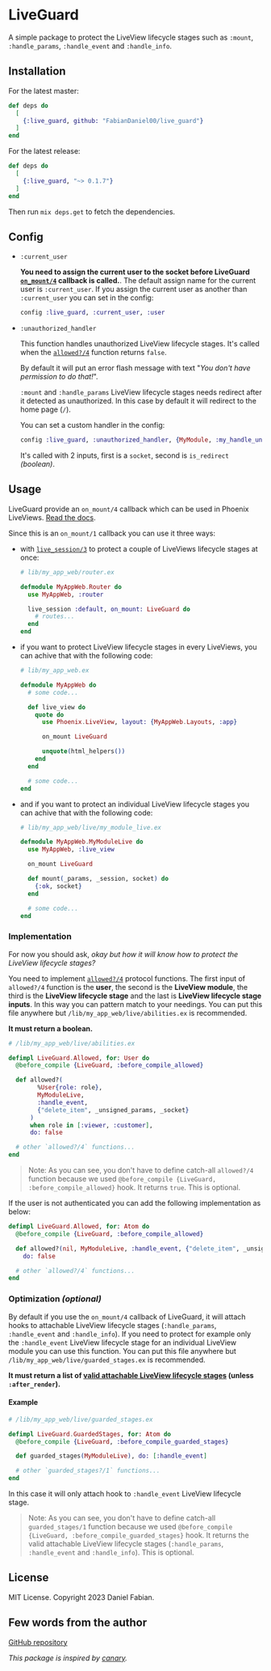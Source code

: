 # LiveGuard

A simple package to protect the LiveView lifecycle stages such as `:mount`, `:handle_params`, `:handle_event` and `:handle_info`.

## Installation

For the latest master:
```elixir
def deps do
  [
    {:live_guard, github: "FabianDaniel00/live_guard"}
  ]
end
```
For the latest release:
```elixir
def deps do
  [
    {:live_guard, "~> 0.1.7"}
  ]
end
```
Then run `mix deps.get` to fetch the dependencies.

## Config

- `:current_user`

  **You need to assign the current user to the socket before LiveGuard [`on_mount/4`](https://hexdocs.pm/live_guard/LiveGuard.html#on_mount/4) callback is called.**.
  The default assign name for the current user is `:current_user`.
  If you assign the current user as another than `:current_user` you can set in the config:
  ```elixir
  config :live_guard, :current_user, :user
  ```

- `:unauthorized_handler`

  This function handles unauthorized LiveView lifecycle stages.
  It's called when the [`allowed?/4`](https://hexdocs.pm/live_guard/LiveGuard.Allowed.html#allowed?/4) function returns `false`.

  By default it will put an error flash message with text "_You don't have permission to do that!_".

  `:mount` and `:handle_params` LiveView lifecycle stages needs redirect after it detected as unauthorized.
  In this case by default it will redirect to the home page (`/`).

  You can set a custom handler in the config:
  ```elixir
  config :live_guard, :unauthorized_handler, {MyModule, :my_handle_unauthorized}
  ```
  It's called with 2 inputs, first is a `socket`, second is `is_redirect` _(boolean)_.

## Usage

LiveGuard provide an `on_mount/4` callback which can be used in Phoenix LiveViews. [Read the docs](https://hexdocs.pm/phoenix_live_view/Phoenix.LiveView.html#on_mount/1).

Since this is an `on_mount/1` callback you can use it three ways:

- with [`live_session/3`](https://hexdocs.pm/phoenix_live_view/Phoenix.LiveView.Router.html#live_session/3) to protect a couple of LiveViews lifecycle stages at once:
  ```elixir
  # lib/my_app_web/router.ex

  defmodule MyAppWeb.Router do
    use MyAppWeb, :router

    live_session :default, on_mount: LiveGuard do
      # routes...
    end
  end
  ```
- if you want to protect LiveView lifecycle stages in every LiveViews, you can achive that with the following code:
  ```elixir
  # lib/my_app_web.ex

  defmodule MyAppWeb do
    # some code...

    def live_view do
      quote do
        use Phoenix.LiveView, layout: {MyAppWeb.Layouts, :app}

        on_mount LiveGuard

        unquote(html_helpers())
      end
    end

    # some code...
  end
  ```
- and if you want to protect an individual LiveView lifecycle stages you can achive that with the following code:
  ```elixir
  # lib/my_app_web/live/my_module_live.ex

  defmodule MyAppWeb.MyModuleLive do
    use MyAppWeb, :live_view

    on_mount LiveGuard

    def mount(_params, _session, socket) do
      {:ok, socket}
    end

    # some code...
  end
  ```

### Implementation

For now you should ask, _okay but how it will know how to protect the LiveView lifecycle stages?_

You need to implement [`allowed?/4`](https://hexdocs.pm/live_guard/LiveGuard.Allowed.html#allowed?/4) protocol functions.
The first input of `allowed?/4` function is the **user**, the second is the **LiveView module**, the third is the **LiveView lifecycle stage** and the last is **LiveView lifecycle stage inputs**. In this way you can pattern match to your needings. You can put this file anywhere but `/lib/my_app_web/live/abilities.ex` is recommended.

**It must return a boolean.**

```elixir
# /lib/my_app_web/live/abilities.ex

defimpl LiveGuard.Allowed, for: User do
  @before_compile {LiveGuard, :before_compile_allowed}

  def allowed?(
        %User{role: role},
        MyModuleLive,
        :handle_event,
        {"delete_item", _unsigned_params, _socket}
      )
      when role in [:viewer, :customer],
      do: false

  # other `allowed?/4` functions...
end
```
> Note: As you can see, you don't have to define catch-all `allowed?/4` function because we used `@before_compile {LiveGuard, :before_compile_allowed}` hook. It returns `true`. This is optional.

If the user is not authenticated you can add the following implementation as below:
```elixir
defimpl LiveGuard.Allowed, for: Atom do
  @before_compile {LiveGuard, :before_compile_allowed}

  def allowed?(nil, MyModuleLive, :handle_event, {"delete_item", _unsigned_params, _socket}),
    do: false

  # other `allowed?/4` functions...
end
```

### Optimization _(optional)_

By default if you use the `on_mount/4` callback of LiveGuard, it will attach hooks to attachable LiveView lifecycle stages (`:handle_params`, `:handle_event` and `:handle_info`).
If you need to protect for example only the `:handle_event` LiveView lifecycle stage for an individual LiveView module you can use this function.
You can put this file anywhere but `/lib/my_app_web/live/guarded_stages.ex` is recommended.

**It must return a list of [valid attachable LiveView lifecycle stages](https://hexdocs.pm/phoenix_live_view/Phoenix.LiveView.html#attach_hook/4) (unless `:after_render`).**

#### Example

```elixir
# /lib/my_app_web/live/guarded_stages.ex

defimpl LiveGuard.GuardedStages, for: Atom do
  @before_compile {LiveGuard, :before_compile_guarded_stages}

  def guarded_stages(MyModuleLive), do: [:handle_event]

  # other `guarded_stages?/1` functions...
end
```
In this case it will only attach hook to `:handle_event` LiveView lifecycle stage.
> Note: As you can see, you don't have to define catch-all `guarded_stages/1` function because we used `@before_compile {LiveGuard, :before_compile_guarded_stages}` hook. It returns the valid attachable LiveView lifecycle stages (`:handle_params`, `:handle_event` and `:handle_info`). This is optional.

## License

MIT License. Copyright 2023 Daniel Fabian.

## Few words from the author
[GitHub repository](https://github.com/FabianDaniel00/live_guard)

_This package is inspired by [canary](https://github.com/cpjk/canary)._
